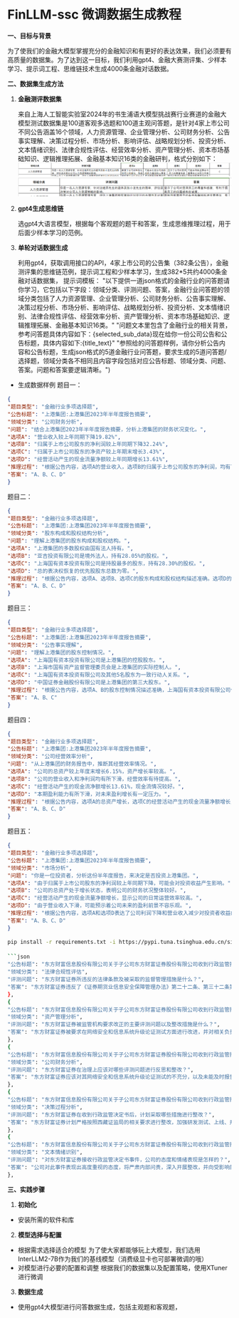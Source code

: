 # FinLLM-ssc 微调数据生成教程

**一、目标与背景**

为了使我们的金融大模型掌握充分的金融知识和有更好的表达效果，我们必须要有高质量的数据集。为了达到这一目标，我们利用gpt4、金融大赛测评集、少样本学习、提示词工程、思维链技术生成4000条金融对话数据。

**二、数据集生成方法**

1. **金融测评数据集**

   来自上海人工智能实验室2024年的书生浦语大模型挑战赛行业赛道的金融大模型测试数据集是100道客观多选题和100道主观问答题，是针对4家上市公司不同公告涵盖16个领域，人力资源管理、企业管理分析、公司财务分析、公告事实理解、决策过程分析、市场分析、影响评估、战略规划分析、投资分析、文本情绪识别、法律合规性评估、经营效率分析、资产管理分析、资本市场基础知识、逻辑推理拓展、金融基本知识16类的金融研判，格式分别如下：
![img_3.png](../doc/images/img_3.png)
![img_4.png](../doc/images/img_4.png)

2. **gpt4生成思维链**

   选gpt4大语言模型，根据每个客观题的题干和答案，生成思维推理过程，用于后面少样本学习的范例。

3. **单轮对话数据生成**

   利用gpt4，获取调用接口的API，4家上市公司的公告集（382条公告），金融测评集的思维链范例，提示词工程和少样本学习，生成382*5共约4000条金融对话数据集，
   提示词模板：
"以下提供一道json格式的金融行业的问答题请你学习，它包括以下字段：领域分类、评测问题、答案，金融行业问答题的领域分类包括了人力资源管理、企业管理分析、公司财务分析、公告事实理解、决策过程分析、市场分析、影响评估、战略规划分析、投资分析、文本情绪识别、法律合规性评估、经营效率分析、资产管理分析、资本市场基础知识、逻辑推理拓展、金融基本知识16类。"
"问题文本里包含了金融行业的相关背景，参考问答题具体内容如下：{selected_sub_data}现在给你一份公司公告和公告标题，具体内容如下:{title_text}"
"参照给的问答题样例，请你分析公告内容和公告标题，生成json格式的5道金融行业问答题，要求生成的5道问答题/选择题，领域分类各不相同且内容字段包括对应公告标题、领域分类、问题、答案。问题和答案要逻辑清晰。")
* 生成数据样例
题目一：
```json
{
"题目类型": "金融行业多项选择题",
"公告标题": "上港集团:上港集团2023年半年度报告摘要",
"领域分类": "公司财务分析",
"问题": "结合上港集团2023年半年度报告摘要，分析上港集团的财务状况变化。",
"选项A": "营业收入较上年同期下降19.82%",
"选项B": "归属于上市公司股东的净利润较上年同期下降32.24%",
"选项C": "归属于上市公司股东的净资产较上年期末增长3.43%",
"选项D": "经营活动产生的现金流量净额较上年同期增长13.61%",
"推理过程": "根据公告内容，选项A的营业收入，选项B的归属于上市公司股东的净利润，均有下降，说明公司的盈利能力有所下滑。选项C的归属于上市公司股东的净资产有所增长，说明公司的净资产在增加。选项D的经营活动产生的现金流量净额有所增长，说明公司的现金流入量在增加，公司经营活动的现金流情况较好。",
"答案": "A、B、C、D"
}
```
题目二：
```json
{
"题目类型": "金融行业多项选择题",
"公告标题": "上港集团:上港集团2023年半年度报告摘要",
"领域分类": "股东构成和股权结构分析",
"问题": "理解上港集团的股东构成和股权结构。",
"选项A": "上港集团的多数股权由国有法人持有。",
"选项B": "亚吉投资有限公司是境外法人，持有28.05%的股权。",
"选项C": "上海国有资本投资有限公司是持股最多的股东，持有28.30%的股权。",
"选项D": "总的表决权恢复的优先股股东总数为零。",
"推理过程": "根据公告内容，选项A、选项B、选项C的股东构成和股权结构描述准确。选项D的描述，根据公告，上港集团没有表决权恢复的优先股股东，证明其推断也是准确的。",
"答案": "A、B、C、D"
}
```
题目三：
```json
{
"题目类型": "金融行业多项选择题",
"公告标题": "上港集团:上港集团2023年半年度报告摘要",
"领域分类": "公告事实理解",
"问题": "理解上港集团的股东控制情况。",
"选项A": "上海国有资本投资有限公司是上港集团的控股股东。",
"选项B": "上海市国有资产监督管理委员会是上港集团的实际控制人。",
"选项C": "上海国有资本投资有限公司及其他5名股东为一致行动人关系。",
"选项D": "中国证券金融股份有限公司是上港集团的第三大股东。",
"推理过程": "根据公告内容，选项A、B的股东控制情况描述准确，上海国有资本投资有限公司作为持股最多的股东是控股股东，实际控制人是上海市国有资产监督管理委员会。选项C的一致行动人关系也是根据公告内容推断的结果。选项D对于上港集团的第三大股东的描述不准确，中国证券金融股份有限公司并非第三大股东，第三大股东为中远海运控股股份有限公司。",
"答案": "A、B、C"
}
```
题目四：
```json
{
"题目类型": "金融行业多项选择题",
"公告标题": "上港集团:上港集团2023年半年度报告摘要",
"领域分类": "公司经营效率分析",
"问题": "从上港集团的财务报告中，推断其经营效率情况。",
"选项A": "公司的总资产较上年度末增长6.15%，资产增长率较高。",
"选项B": "公司的营业收入和净利润均有所下滑，经营效率有待提高。",
"选项C": "经营活动产生的现金流净额增长13.61%，现金流情况较好。",
"选项D": "本期盈利能力有所下滑，对未来盈利增长有一定压力。",
"推理过程": "根据公告内容，选项A的总资产增长，选项C的经营活动产生的现金流量净额增长，显示公司的经营活动和资产管理效率较高。但选项B和选项D则显示了公司的经营效率和盈利能力均有待提高。",
"答案": "A、B、C、D"
}
```
题目五：
```json
{
"题目类型": "金融行业多项选择题",
"公告标题": "上港集团:上港集团2023年半年度报告摘要",
"领域分类": "市场分析",
"问题": "你是一位投资者，分析这份半年度报告，来决定是否投资上港集团。",
"选项A": "由于归属于上市公司股东的净利润较上年同期下降，可能会对投资收益产生影响。",
"选项B": "公司的总资产处于增长状态，表明公司的财务状况整体较好。",
"选项C": "经营活动产生的现金流量净额增长，显示公司的日常运营效率较高。",
"选项D": "由于营业收入下滑，可能预示着公司未来的盈利前景不容乐观。",
"推理过程": "根据公告内容，选项A和选项D表达了公司利润下降和营业收入减少对投资者收益的潜在负面影响，而选项B和选项C则表示公司的财务状况和经营效率表现良好，可能对投资者产生吸引力。因此，决定是否投资上港集团，投资者需要考虑这些因素的综合影响。",
"答案": "A、B、C、D"
}
  ```


  ```bash
  pip install -r requirements.txt -i https://pypi.tuna.tsinghua.edu.cn/simple

```json
"公告标题": "东方财富信息股份有限公司关于子公司东方财富证券股份有限公司收到行政监管措施决定书的公告",
"领域分类": "法律合规性评估",
"评测问题": "东方财富证券所违反的法律条款及被采取的监督管理措施是什么？",
"答案": "东方财富证券违反了《证券期货业信息安全保障管理办法》第二十二条、第三十二条第一款以及《证券期货业网络安全事件报告与调查处理办法》第四条、第十八条第一项。被西藏证监局决定采取责令改正的监督管理措施。"
},
{
"公告标题": "东方财富信息股份有限公司关于子公司东方财富证券股份有限公司收到行政监管措施决定书的公告",
"领域分类": "资产管理分析",
"评测问题": "东方财富证券被监管机构要求改正的主要评测问题以及整改措施是什么？",
"答案": "东方财富证券被要求在网络安全和信息系统升级论证测试方面进行改进，并对相关负责人员进行内部责任追究。整改措施包括加强信息系统建设的统筹规划，完善评测问题的应急预警、处置、报告机制，以确保信息系统安全平稳运行。"
},
{
"公告标题": "东方财富信息股份有限公司关于子公司东方财富证券股份有限公司收到行政监管措施决定书的公告",
"领域分类": "公司财务分析",
"评测问题": "东方财富证券在治理上应该对哪些评测问题进行反思和整改？",
"答案": "东方财富证券应该对其网络安全和信息系统升级论证测试的不充分，以及未能及时报告网络安全事件的评测问题进行深度反思和整改。"
},
{
"公告标题": "东方财富信息股份有限公司关于子公司东方财富证券股份有限公司收到行政监管措施决定书的公告",
"领域分类": "决策过程分析",
"评测问题": "东方财富证券在收到行政监管决定书后，计划采取哪些措施进行整改？",
"答案": "东方财富证券计划严格按照西藏证监局的相关要求进行整改，加强研发测试、上线、升级变更及运维管理，完善应急预警、处置、报告机制，确保信息系统安全平稳运行。并在规定期限内及时向监管部门提交相关报告。"
},
{
"公告标题": "东方财富信息股份有限公司关于子公司东方财富证券股份有限公司收到行政监管措施决定书的公告",
"领域分类": "文本情绪识别",
"评测问题": "对东方财富证券接收行政监管决定书事件，公司的态度和情绪表现是怎样的？",
"答案": "公司对此事件表现出高度重视的态度，将严肃内部问责，深入开展整改，并向受影响的用户表示诚挚的歉意。公司将认真吸取教训，全面排查，切实整改，防止类似情况再次发生。"
},
   ```   

**三、实践步骤**

1. **初始化**

* 安装所需的软件和库

2. **模型选择与配置**

* 根据需求选择适合的模型
  为了使大家都能够玩上大模型，我们选用InterLLM2-7B作为我们的基线模型（消费级显卡也可部署微调的哦）
* 对模型进行必要的配置和调整
  根据我们的数据集以及配置策略，使用XTuner进行微调

3. **数据生成**

* 使用gpt4大模型进行问答数据生成，包括主观题和客观题，

